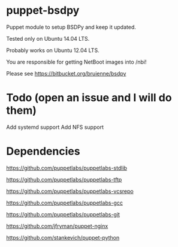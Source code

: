 puppet-bsdpy
=====

Puppet module to setup BSDPy and keep it updated.

Tested only on Ubuntu 14.04 LTS.

Probably works on Ubuntu 12.04 LTS.

You are responsible for getting NetBoot images into /nbi!

Please see https://bitbucket.org/bruienne/bsdpy

Todo (open an issue and I will do them)
======
Add systemd support
Add NFS support

Dependencies
====

https://github.com/puppetlabs/puppetlabs-stdlib

https://github.com/puppetlabs/puppetlabs-tftp

https://github.com/puppetlabs/puppetlabs-vcsrepo

https://github.com/puppetlabs/puppetlabs-gcc

https://github.com/puppetlabs/puppetlabs-git

https://github.com/jfryman/puppet-nginx

https://github.com/stankevich/puppet-python
